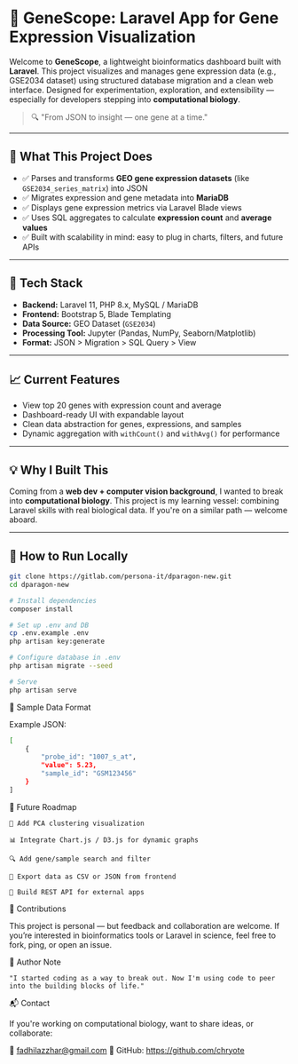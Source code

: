 # 🧬 GeneScope: Laravel App for Gene Expression Visualization

Welcome to **GeneScope**, a lightweight bioinformatics dashboard built with **Laravel**. This project visualizes and manages gene expression data (e.g., GSE2034 dataset) using structured database migration and a clean web interface. Designed for experimentation, exploration, and extensibility — especially for developers stepping into **computational biology**.

> 🔍 "From JSON to insight — one gene at a time."

---

## 🚀 What This Project Does

- ✅ Parses and transforms **GEO gene expression datasets** (like `GSE2034_series_matrix`) into JSON
- ✅ Migrates expression and gene metadata into **MariaDB**
- ✅ Displays gene expression metrics via Laravel Blade views
- ✅ Uses SQL aggregates to calculate **expression count** and **average values**
- ✅ Built with scalability in mind: easy to plug in charts, filters, and future APIs

---

## 🧪 Tech Stack

- **Backend:** Laravel 11, PHP 8.x, MySQL / MariaDB
- **Frontend:** Bootstrap 5, Blade Templating
- **Data Source:** GEO Dataset (`GSE2034`)
- **Processing Tool:** Jupyter (Pandas, NumPy, Seaborn/Matplotlib)
- **Format:** JSON > Migration > SQL Query > View

---

## 📈 Current Features

- View top 20 genes with expression count and average
- Dashboard-ready UI with expandable layout
- Clean data abstraction for genes, expressions, and samples
- Dynamic aggregation with `withCount()` and `withAvg()` for performance

---

## 💡 Why I Built This

Coming from a **web dev + computer vision background**, I wanted to break into **computational biology**. This project is my learning vessel: combining Laravel skills with real biological data. If you're on a similar path — welcome aboard.

---

## 🔧 How to Run Locally

```bash
git clone https://gitlab.com/persona-it/dparagon-new.git
cd dparagon-new

# Install dependencies
composer install

# Set up .env and DB
cp .env.example .env
php artisan key:generate

# Configure database in .env
php artisan migrate --seed

# Serve
php artisan serve
```

🧬 Sample Data Format

Example JSON:

```bash
[
    {
        "probe_id": "1007_s_at",
        "value": 5.23,
        "sample_id": "GSM123456"
    }
]
```

🌱 Future Roadmap

    🔬 Add PCA clustering visualization

    📊 Integrate Chart.js / D3.js for dynamic graphs

    🔍 Add gene/sample search and filter

    🧬 Export data as CSV or JSON from frontend

    📡 Build REST API for external apps

🤝 Contributions

This project is personal — but feedback and collaboration are welcome. If you’re interested in bioinformatics tools or Laravel in science, feel free to fork, ping, or open an issue.

🧠 Author Note

    "I started coding as a way to break out. Now I'm using code to peer into the building blocks of life."

📬 Contact

If you're working on computational biology, want to share ideas, or collaborate:

📧 fadhilazzhar@gmail.com
🐙 GitHub: https://github.com/chryote
